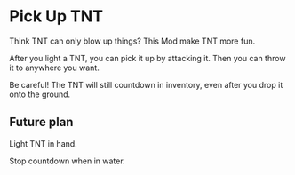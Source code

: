 # Pick Up TNT

Think TNT can only blow up things? This Mod make TNT more fun.

After you light a TNT, you can pick it up by attacking it. Then you can throw it to anywhere you want.

Be careful! The TNT will still countdown in inventory, even after you drop it onto the ground.

## Future plan

Light TNT in hand.

Stop countdown when in water.